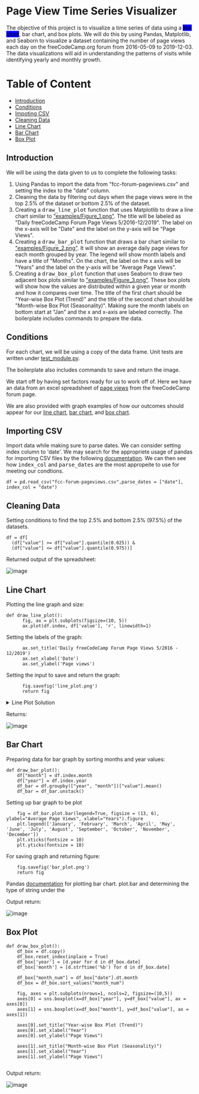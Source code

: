 # Page View Time Series Visualizer

The objective of this project is to visualize a time series of data using a <mark style='background-color:blue'>line chart</mark>, bar chart, and box plots. We will do this by using Pandas, Matplotlib, and Seaborn to visualize a dataset containing the number of page views each day on the freeCodeCamp.org forum from 2016-05-09 to 2019-12-03. The data visualizations will aid in understanding the patterns of visits while identifying yearly and monthly growth.

# Table of Content
* [Introduction](#Intro)
* [Conditions](#Cond)
* [Impoting CSV](#CSV)
* [Cleaning Data](#Clean)
* [Line Chart](#line)
* [Bar Chart](#bar)
* [Box Plot](#box)

## Introduction <a name="Intro"></a>
We will be using the data given to us to complete the following tasks:

1. Using Pandas to import the data from "fcc-forum-pageviews.csv" and setting the index to the "date" column.
2. Cleaning the data by filtering out days when the page views were in the top 2.5% of the dataset or bottom 2.5% of the dataset.
3. Creating a <kbd>draw_line_plot</kbd> function that uses Matplotlib to draw a line chart similar to ["examples/Figure_1.png"](examples/Figure_1.png). The title will be labeled as "Daily freeCodeCamp Forum Page Views 5/2016-12/2019". The label on the x-axis will be "Date" and the label on the y-axis will be "Page Views".
4. Creating a <kbd>draw_bar_plot</kbd> function that draws a bar chart similar to ["examples/Figure_2.png"](). It will show an average daily page views for each month grouped by year. The legend will show month labels and have a title of "Months". On the chart, the label on the x axis will be "Years" and the label on the y-axis will be "Average Page Views".
5. Creating a <kbd>draw_box_plot</kbd> function that uses Seaborn to draw two adjacent box plots similar to ["examples/Figure_3.png"](). These box plots will show how the values are distributed within a given year or month and how it compares over time. The title of the first chart should be "Year-wise Box Plot (Trend)" and the title of the second chart should be "Month-wise Box Plot (Seasonality)". Making sure the month labels on bottom start at "Jan" and the x and x-axis are labeled correctly. The boilerplate includes commands to prepare the data.


## Conditions <a name="Cond"></a>


For each chart, we will be using a copy of the data frame. Unit tests are written under [test_module.py](test_module.py).

The boilerplate also includes commands to save and return the image.

We start off by having set factors ready for us to work off of. Here we have an data from an excel spreadsheet of [page views](forum-page-views.csv) from the freeCodeCamp forum page.

We are also provided with graph examples of how our outcomes should appear for our [line chart](examples/Figure_1.png), [bar chart](examples/Figure_2.png), and [box chart](examples/Figure_3.png).

## Importing CSV <a name="CSV"></a>
Import data while making sure to parse dates. We can consider setting index column to 'date'.
We may search for the appropriete usage of pandas for importing CSV files by the following [documentation](https://pandas.pydata.org/docs/reference/api/pandas.read_csv.html). We can then see how <kbd>index_col</kbd> and <kbd>parse_dates</kbd> are the most appropeite to use for meeting our condtions.
```
df = pd.read_csv("fcc-forum-pageviews.csv",parse_dates = ["date"], index_col = "date")
```
## Cleaning Data <a name= "Clean"></a>

Setting conditions to find the top 2.5% and bottom 2.5% (97.5%) of the datasets.

```
df = df[
  (df["value"] >= df["value"].quantile(0.025)) &
  (df["value"] <= df["value"].quantile(0.975))]
```

Returned output of the spreadsheet: 

![image](Solutions/01FliteredReturn.png)

## Line Chart <a name="line"></a>

Plotting the line graph and size:

```
def draw_line_plot():
      fig, ax = plt.subplots(figsize=(10, 5))
      ax.plot(df.index, df['value'], 'r', linewidth=1)
```
Setting the labels of the graph:
      
```
      ax.set_title('Daily freeCodeCamp Forum Page Views 5/2016 - 12/2019')
      ax.set_xlabel('Date')
      ax.set_ylabel('Page views')
```
Setting the input to save and return the graph:
      
```
      fig.savefig('line_plot.png')
      return fig
```

<details>
  <summary>
      Line Plot Solution
      
 </summary>
  
    def draw_line_plot():
      fig, ax = plt.subplots(figsize=(10, 5))
      ax.plot(df.index, df['value'], 'r', linewidth=1)
      ax.set_title('Daily freeCodeCamp Forum Page Views 5/2016 - 12/2019')
      ax.set_xlabel('Date')
      ax.set_ylabel('Page views')
      fig.savefig('line_plot.png')
      return fig
        
</details>

Returns:

![image](Solutions/line_plot.png)

## Bar Chart <a name="bar"></a>

Preparing data for bar graph by sorting months and year values:
```
def draw_bar_plot():
    df["month"] = df.index.month
    df["year"] = df.index.year
    df_bar = df.groupby(["year", "month"])["value"].mean()
    df_bar = df_bar.unstack()
```
Setting up bar graph to be plot
```
    fig = df_bar.plot.bar(legend=True, figsize = (13, 6), ylabel="Average Page Views", xlabel="Years").figure
    plt.legend(['January', 'February', 'March', 'April', 'May', 'June', 'July', 'August', 'September', 'October', 'November', 'December'])
    plt.xticks(fontsize = 10)
    plt.yticks(fontsize = 10)
```
For saving graph and returning figure:
```
    fig.savefig('bar_plot.png')
    return fig
```

Pandas [documentation](https://pandas.pydata.org/docs/reference/api/pandas.DataFrame.plot.bar.html) for plotting bar chart.
plot.bar and determining the type of string under the 

Output return:


![image](Solutions/bar_plot.png)

## Box Plot <a name="box"></a>

```
def draw_box_plot():
    df_box = df.copy()
    df_box.reset_index(inplace = True)
    df_box['year'] = [d.year for d in df_box.date]
    df_box['month'] = [d.strftime('%b') for d in df_box.date]
```

```
    df_box["month_num"] = df_box["date"].dt.month
    df_box = df_box.sort_values("month_num")
```

```
    fig, axes = plt.subplots(nrows=1, ncols=2, figsize=(10,5))
    axes[0] = sns.boxplot(x=df_box["year"], y=df_box["value"], ax = axes[0])
    axes[1] = sns.boxplot(x=df_box["month"], y=df_box["value"], ax = axes[1])

    axes[0].set_title("Year-wise Box Plot (Trend)")
    axes[0].set_xlabel("Year")
    axes[0].set_ylabel("Page Views")

    axes[1].set_title("Month-wise Box Plot (Seasonality)")
    axes[1].set_xlabel("Year")
    axes[1].set_ylabel("Page Views")
  

```
Output return:

![image](Solutions/box_plot.png)




